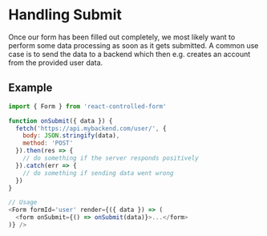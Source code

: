 # Handling Submit

Once our form has been filled out completely, we most likely want to perform some data processing as soon as it gets submitted. A common use case is to send the data to a backend which then e.g. creates an account from the provided user data.

## Example
```javascript
import { Form } from 'react-controlled-form'

function onSubmit({ data }) {
  fetch('https://api.mybackend.com/user/', {
    body: JSON.stringify(data),
    method: 'POST'
  }).then(res => {
    // do something if the server responds positively
  }).catch(err => {
    // do something if sending data went wrong
  })
}

// Usage
<Form formId='user' render={({ data }) => (
  <form onSubmit={() => onSubmit(data)}>...</form>
)} />
```
